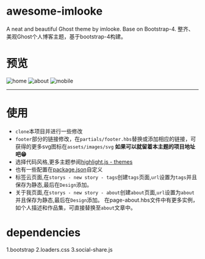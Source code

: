 # awesome-imlooke
A neat and beautiful Ghost theme by imlooke. Base on Bootstrap-4.
整齐、美观Ghost个人博客主题，基于bootstrap-4构建。

# 预览
![home](http://imlooke.oss-cn-qingdao.aliyuncs.com/ghost/home.jpg)
![about](http://imlooke.oss-cn-qingdao.aliyuncs.com/ghost/about.jpg)
![mobile](http://imlooke.oss-cn-qingdao.aliyuncs.com/ghost/mobile.jpg)

---

# 使用
- `clone`本项目并进行一些修改
- `footer`部分的链接修改，在`partials/footer.hbs`替换或添加相应的链接，可获得的更多svg图标在`assets/images/svg`
    **如果可以就留着本主题的项目地址吧😁**
- 选择代码风格,更多主题参阅[highlight.js - themes](https://github.com/isagalaev/highlight.js/tree/master/src/styles)
- 也有一些配置在[package.json](https://themes.ghost.org/docs/packagejson)自定义
- 标签云页面,在`storys - new story - tags`创建`tags`页面,`url`设置为`tags`并且保存为静态,最后在`Design`添加。
- 关于我页面,在`storys - new story - about`创建`about`页面,`url`设置为`about`并且保存为静态,最后在`Design`添加。
    在page-about.hbs文件中有更多实例，如个人描述和作品集，可直接替换至`about`文章中。

# dependencies
1.bootstrap
2.loaders.css
3.social-share.js